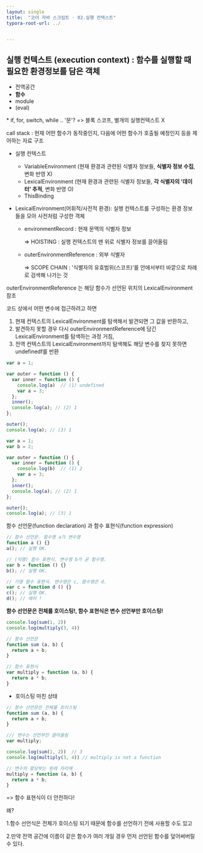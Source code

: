```yaml
---
layout: single
title:  "코어 자바 스크립트 - 02.실행 컨텍스트"
typora-root-url: ../


---
```


## 실행 컨텍스트 (execution context) : 함수를 실행할 때 필요한 환경정보를 담은 객체

- 전역공간
- **함수**
- module
- (eval)

\* if, for, switch, while .. '문'?
 => 블록 스코프, 별개의 실행컨텍스트 X

call stack : 현재 어떤 함수가 동작중인지, 다음에 어떤 함수가 호출될 예정인지 등을 제어하는 자료 구조

- 실행 컨텍스트
  - VariableEnvironment (현재 환경과 관련된 식별자 정보들, **식별자 정보 수집**, 변화 반영 X)
  - LexicalEnvironment (현재 환경과 관련된 식별자 정보들, **각 식별자의 '데이터' 추적**, 변화 반영 O)
  - ThisBinding


- LexicalEnvironment(어휘적/사전적 환경): 실행 컨텍스트를 구성하는 환경 정보들을 모아 사전처럼 구성한 객체
  - environmentRecord : 현재 문맥의 식별자 정보
  
    => HOISTING : 실행 컨텍스트의 맨 위로 식별자 정보를 끌어올림
  - outerEnvironmentReference : 외부 식별자
  
    => SCOPE CHAIN : '식별자의 유효범위(스코프)'를 안에서부터 바깥으로 차례로 검색해 나가는 것


outerEnvironmentReference 는 해당 함수가 선언된 위치의 LexicalEnvironment 참조

코드 상에서 어떤 변수에 접근하려고 하면
1. 현재 컨텍스트의 LexicalEnvironment를 탐색해서 발견되면 그 값을 반환하고,
2. 발견하지 못할 경우 다시 outerEnvironmentReference에 담긴 LexicalEnvironment를 탐색하는 과정 거침,
3. 전역 컨텍스트의 LexicalEnvironment까지 탐색해도 해당 변수를 찾지 못하면 undefinedf를 반환

```javascript
var a = 1;

var outer = function () {
  var inner = function () {
    console.log(a)  // (1) undefined 
    var a = 3;
  };
  inner();
  console.log(a); // (2) 1
};

outer();
console.log(a); // (3) 1
```


```javascript
var a = 1;
var b = 2;

var outer = function () {
  var inner = function () {
    console.log(b)  // (1) 2 
    var a = 3;
  };
  inner();
  console.log(a); // (2) 1
};

outer();
console.log(a); // (3) 1
```

함수 선언문(function declaration) 과 함수 표현식(function expression)

```javascript
// 함수 선언문. 함수명 a가 변수명
function a () {} 
a(); // 실행 OK.

// (익명) 함수 표현식. 변수명 b가 곧 함수명.
var b = function () {} 
b(); // 실행 OK.

// 기명 함수 표현식. 변수명은 c, 함수명은 d.
var c = function d () {} 
c(); // 실행 OK.
d(); // 에러 !
```


**함수 선언문은 전체를 호이스팅!, 함수 표현식은 변수 선언부만 호이스팅!**
```javascript
console.log(sum(1, 2))
console.log(multiply(3, 4))

// 함수 선언문
function sum (a, b) {
  return a + b;
}

// 함수 표현식
var multiply = function (a, b) {
  return a * b;
}
```
- 호이스팅 마친 상태
```javascript
// 함수 선언문은 전체를 호이스팅
function sum (a, b) {
  return a + b;
}

/// 변수는 선언부만 끌어올림
var multiply;

console.log(sum(1, 2))  // 3
console.log(multiply(3, 4)) // multiply is not a function

// 변수의 할당부는 원래 자리에
multiply = function (a, b) {
  return a * b;
}
```


=> 함수 표현식이 더 안전하다!

왜?

1.함수 선언식은 전체가 호이스팅 되기 때문에 함수를 선언하기 전에 사용할 수도 있고

2.만약 전역 공간에 이름이 같은 함수가 여러 개일 경우 먼저 선언된 함수를 덮어써버릴 수 있다.